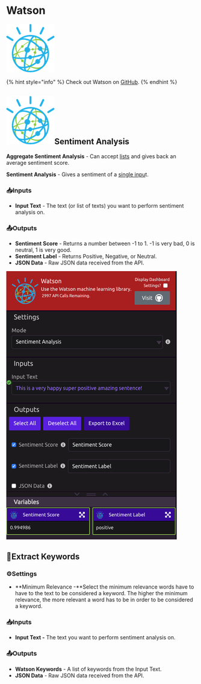 # Watson

![Use the IBM Watson machine learning library](../../.gitbook/assets/watson%20%281%29.png)

{% hint style="info" %}
Check out Watson on [GitHub](https://github.com/watson-developer-cloud/python-sdk).
{% endhint %}

## ![](../../.gitbook/assets/watson%20%281%29.png)Sentiment Analysis

**Aggregate Sentiment Analysis** - Can accept [lists](../../getting_started/variables.md#lists) and gives back an average sentiment score.  
  
**Sentiment Analysis** - Gives a sentiment of a [single inpu](../../getting_started/variables.md)t.

### 📥Inputs

* **Input Text** - The text \(or list of texts\) you want to perform sentiment analysis on.

### 📤Outputs

* **Sentiment Score** - Returns a number between -1 to 1. -1 is very bad, 0 is neutral, 1 is very good.
* **Sentiment Label** - Returns Positive, Negative, or Neutral.
* **JSON Data** - Raw JSON data received from the API.

![Sentiment Analysis Example](../../.gitbook/assets/watson_sentiment_example.png)

## 🔑Extract Keywords

### ⚙Settings

* **Minimum Relevance -**Select the minimum relevance words have to have to the text to be considered a keyword. The higher the minimum relevance, the more relevant a word has to be in order to be considered a keyword.

### 📥Inputs

* **Input Text -** The text you want to perform sentiment analysis on.

### 📤Outputs

* **Watson Keywords** - A list of keywords from the Input Text.
* **JSON Data** - Raw JSON data received from the API.


